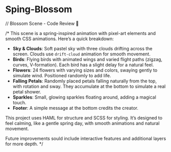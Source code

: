 # Sping-Blossom
// Blossom Scene - Code Review 🌸

/*
  This scene is a spring-inspired animation with pixel-art elements and smooth CSS animations. Here’s a quick breakdown:

  - **Sky & Clouds**: Soft pastel sky with three clouds drifting across the screen. Clouds use `drift-cloud` animation for smooth movement.
  - **Birds**: Flying birds with animated wings and varied flight paths (zigzag, curves, V-formation). Each bird has a slight delay for a natural feel.
  - **Flowers**: 24 flowers with varying sizes and colors, swaying gently to simulate wind. Positioned randomly to add life.
  - **Falling Petals**: Randomly placed petals falling naturally from the top, with rotation and sway. They accumulate at the bottom to simulate a real petal shower.
  - **Sparkles**: Small, glowing sparkles floating around, adding a magical touch.
  - **Footer**: A simple message at the bottom credits the creator.

  This project uses HAML for structure and SCSS for styling. It’s designed to feel calming, like a gentle spring day, with smooth animations and natural movement.

  Future improvements sould include interactive features and additional layers for more depth.
*/
